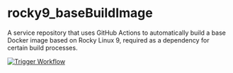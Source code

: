# rocky9_baseBuildImage
A service repository that uses GitHub Actions to automatically build a base Docker image based on Rocky Linux 9, required as a dependency for certain build processes.

[![Trigger Workflow](https://img.shields.io/badge/Trigger-Workflow-blue)](https://github.com/jose-d/rocky9_base-build-image/actions/workflows/buildImage.yml)
